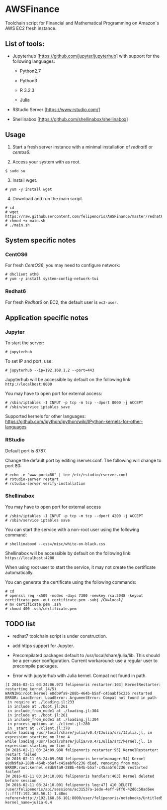 # AWSFinance

Toolchain script for Financial and Mathematical Programming on Amazon´s AWS EC2 fresh instance.

## List of tools:

* Jupyterhub [https://github.com/jupyter/jupyterhub] with support for the following languages:

	* Python2.7

	* Python3

	* R 3.2.3

	* Julia

* RStudio Server [https://www.rstudio.com/]

* Shellinabox [https://github.com/shellinabox/shellinabox]

## Usage

1. Start a fresh server instance with a minimal installation of *redhat6* or *centos6*.

2. Access your system with as root.

```shell
$ sudo su
```

3. Install wget.

```shell
# yum -y install wget
```

4. Download and run the main script.

```shell
# cd
# wget https://raw.githubusercontent.com/felipenoris/AWSFinance/master/redhat6/main.sh
# chmod +x main.sh
# ./main.sh 
```

## System specific notes

### CentOS6

For fresh *CentOS6*, you may need to configure network:

```shell
# dhclient eth0
# yum -y install system-config-network-tui
```

### Redhat6

For fresh *Redhat6* on EC2, the default user is `ec2-user`.

## Application specific notes

### Jupyter

To start the server:

```shell
# jupyterhub
```

To set IP and port, use:

```shell
# jupyterhub --ip=192.168.1.2 --port=443
```

Jupyterhub will be accessible by default on the following link: `http://localhost:8000`

You may have to open port for external access:

```shell
# /sbin/iptables -I INPUT -p tcp -m tcp --dport 8000 -j ACCEPT
# /sbin/service iptables save
```

Supported kernels for other languages: https://github.com/ipython/ipython/wiki/IPython-kernels-for-other-languages

### RStudio
Default port is 8787.

Change the default port by editing rserver.conf. The following will change to port 80:

```shell
# echo -e "www-port=80" | tee /etc/rstudio/rserver.conf
# rstudio-server restart
# rstudio-server verify-installation
```


### Shellinabox

You may have to open port for external access

```shell
# /sbin/iptables -I INPUT -p tcp -m tcp --dport 4200 -j ACCEPT
# /sbin/service iptables save
```

You can start the service with a non-root user using the following command:

```shell
# shellinaboxd --css=/misc/white-on-black.css
```

Shellinabox will be accessible by default on the following link: `https://localhost:4200`

When using root user to start the service, it may not create the certificate automatically.

You can generate the certificate using the following commands:

```shell
# cd
# openssl req -x509 -nodes -days 7300 -newkey rsa:2048 -keyout certificate.pem -out certificate.pem -subj /CN=local/
# mv certificate.pem .ssh
# chmod 400 .ssh/certificate.pem
```

## TODO list

- redhat7 toolchain script is under construction.

- add https support for Jupyter.

- Precompilated packages default to /usr/local/share/julia/lib. This should be a per-user configuration. Current workaround: use a regular user to precompile packages.

- Error with jupyterhub with Julia kernel. Compat not found in path.

```
[I 2016-02-11 03:24:06.973 felipenoris restarter:103] KernelRestarter: restarting kernel (4/5)
WARNING:root:kernel e8db9fa9-288b-464b-b5af-c45aabf6c236 restarted
ERROR: LoadError: LoadError: ArgumentError: Compat not found in path
 in require at ./loading.jl:233
 in include at ./boot.jl:261
 in include_from_node1 at ./loading.jl:304
 in include at ./boot.jl:261
 in include_from_node1 at ./loading.jl:304
 in process_options at ./client.jl:280
 in _start at ./client.jl:378
while loading /usr/local/share/julia/v0.4/IJulia/src/IJulia.jl, in expression starting on line 4
while loading /usr/local/share/julia/v0.4/IJulia/src/kernel.jl, in expression starting on line 4
[W 2016-02-11 03:24:09.988 felipenoris restarter:95] KernelRestarter: restart failed
[W 2016-02-11 03:24:09.988 felipenoris kernelmanager:54] Kernel e8db9fa9-288b-464b-b5af-c45aabf6c236 died, removing from map.
ERROR:root:kernel e8db9fa9-288b-464b-b5af-c45aabf6c236 restarted failed!
[W 2016-02-11 03:24:10.001 felipenoris handlers:463] Kernel deleted before session
[W 2016-02-11 03:24:10.001 felipenoris log:47] 410 DELETE /user/felipenoris/api/sessions/ac31537a-1ede-4eff-8ff0-42d6c58ad6ee (::ffff:192.168.56.1) 1.48ms referer=http://192.168.56.101:8000/user/felipenoris/notebooks/Untitled5.ipynb?kernel_name=julia-0.4
```
